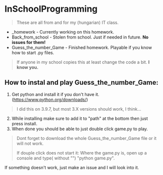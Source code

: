 # InSchoolProgramming
> These are all from and for my (hungarian) IT class.
- _homework - Currently working on this homework.
- Back_from_school - Stolen from school. Just if needed in future. **No issues for them!**
- Guess_the_number_Game - Finished homework. Playable if you know how to start .py files.
> If anyone in my school copies this at least change the code a bit. **I know you.**

## How to instal and play Guess_the_number_Game:
1. Get python and install it if you don't have it. (https://www.python.org/downloads/)
> I did this on 3.9.7, but most 3.X versions should work, I think...
2. While installing make sure to add it to "path" at the bottom then just press install. 
3. When done you should be able to just double click game.py to play.
> Dont forget to download the whole Guess_the_number_Game file or it will not work.
>
>If douple click does not start it: Where the game.py is, open up a console and type( without "") "python game.py".

If something doesn't work, just make an issue and I will look into it. 

